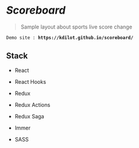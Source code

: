 

# *Scoreboard*



> Sample layout about sports live score change

`Demo site : `**`https://kdilot.github.io/scoreboard/`**

  
  

## Stack

  

- React

- React Hooks

- Redux

- Redux Actions

- Redux Saga

- Immer

- SASS